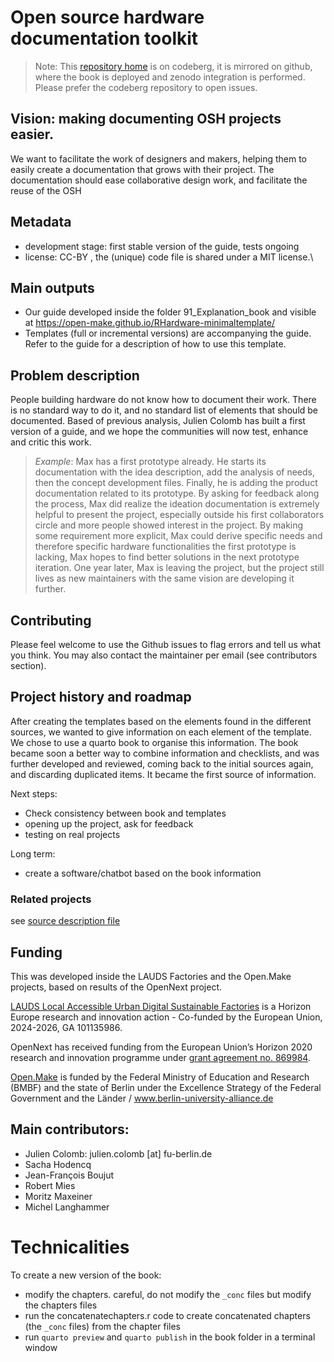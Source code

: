 # Open source hardware documentation toolkit


> Note: This [repository home](https://codeberg.org/openmake/RHardware-minimaltemplate/branches) is on codeberg, it is mirrored on github, where the book is deployed and zenodo integration is performed.
> Please prefer the codeberg repository to open issues.

## Vision: making documenting OSH projects easier.

We want to
facilitate the work of designers and makers, helping them to easily create a documentation that grows with their project.
The documentation should ease collaborative design work, and facilitate the reuse of the OSH

## Metadata

-   development stage: first stable version of the guide, tests ongoing
-   license: CC-BY , the (unique) code file is shared under a MIT license.\

## Main outputs

-   Our guide developed inside the folder 91_Explanation_book and visible at <https://open-make.github.io/RHardware-minimaltemplate/>
-   Templates (full or incremental versions) are accompanying the guide. Refer to the guide for a description of how to use this template.

## Problem description

People building hardware do not know how to document their work.
There is no standard way to do it, and no standard list of elements that should be documented.
Based of previous analysis, Julien Colomb has built a first version of a guide, and we hope the communities will now test, enhance and critic this work.

> *Example*: Max has a first prototype already.
> He starts its documentation with the idea description, add the analysis of needs, then the concept development files.
> Finally, he is adding the product documentation related to its prototype.
> By asking for feedback along the process, Max did realize the ideation documentation is extremely helpful to present the project, especially outside his first collaborators circle and more people showed interest in the project.
> By making some requirement more explicit, Max could derive specific needs and therefore specific hardware functionalities the first prototype is lacking, Max hopes to find better solutions in the next prototype iteration.
> One year later, Max is leaving the project, but the project still lives as new maintainers with the same vision are developing it further.

## Contributing

Please feel welcome to use the Github issues to flag errors and tell us what you think.
You may also contact the maintainer per email (see contributors section).

## Project history and roadmap

After creating the templates based on the elements found in the different sources, we wanted to give information on each element of the template.
We chose to use a quarto book to organise this information.
The book became soon a better way to combine information and checklists, and was further developed and reviewed, coming back to the initial sources again, and discarding duplicated items.
It became the first source of information.

Next steps:

-   Check consistency between book and templates
-   opening up the project, ask for feedback
-   testing on real projects

Long term:

-   create a software/chatbot based on the book information

### Related projects

see [source description file](/91_Explanation_book/content/22-sources.qmd)

## Funding

This was developed inside the LAUDS Factories and the Open.Make projects, based on results of the OpenNext project.

[LAUDS Local Accessible Urban Digital Sustainable Factories](www.lauds.eu) is a Horizon Europe research and innovation action - Co-funded by the European Union, 2024-2026, GA 101135986.

OpenNext has received funding from the European Union’s Horizon 2020 research and innovation programme under [grant agreement no. 869984](https://cordis.europa.eu/project/id/869984).

[Open.Make](www.openmake.de) is funded by the Federal Ministry of Education and Research (BMBF) and the state of Berlin under the Excellence Strategy of the Federal Government and the Länder / www.berlin-university-alliance.de

## Main contributors:

-   Julien Colomb: julien.colomb [at] fu-berlin.de
-   Sacha Hodencq
-   Jean-François Boujut
-   Robert Mies
-   Moritz Maxeiner
-   Michel Langhammer

# Technicalities

To create a new version of the book:

-   modify the chapters. careful, do not modify the `_conc` files but modify the chapters files
-   run the concatenatechapters.r code to create concatenated chapters (the `_conc` files) from the chapter files
-   run `quarto preview` and `quarto publish` in the book folder in a terminal window
